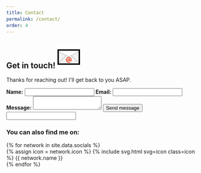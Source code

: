 ```yaml
---
title: Contact
permalink: /contact/
order: 4
---
```


<article class="container">
    <h2 class="heading">
        <span>Get in touch!</span>
        <img src="/assets/img/envelope.png" alt="📧">
    </h2>
    <div id="contact-information">
        <div id="contact-form">
            <p>Thanks for reaching out! I'll get back to you ASAP.</p>
            <form action="https://formspree.io/hire.aleksandr@gmail.com" method="POST">
                <input type="hidden" name="_subject" value="Thanks for getting in touch!" />
                <label class="required" for="name"><strong>Name:</strong></label>
                <input type="text" name="name" id="name" required>
                <label for="email"><strong>Email:</strong></label>
                <input type="email" name="_replyto" id="email"/>
                <label class="required" for="message"><strong>Message:</strong></label>
                <textarea name="body" id="message" required></textarea>
                <input type="submit" value="Send message" class="button">
                <input type="text" name="_gotcha" class="honeypot" />
            </form>
        </div>
        <div id="social-networks">
            <h3>You can also find me on:</h3>
            {% for network in site.data.socials %}
            <div class="social-network">
                <a class="container-link" href="{{ network.url }}" target="_blank"></a>
                {% assign icon = network.icon %}
                {% include svg.html svg=icon class=icon %}
                <span class="network-name">{{ network.name }}</span>
            </div>
            {% endfor %}
        </div>
    </div>
</article>